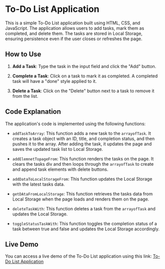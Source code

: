 # To-Do List Application 

This is a simple To-Do List application built using HTML, CSS, and JavaScript. The application allows users to add tasks, mark them as completed, and delete them. The tasks are stored in Local Storage, ensuring persistence even if the user closes or refreshes the page.

## How to Use

1. **Add a Task**: Type the task in the input field and click the "Add" button.

2. **Complete a Task**: Click on a task to mark it as completed. A completed task will have a "done" style applied to it.

3. **Delete a Task**: Click on the "Delete" button next to a task to remove it from the list.

## Code Explanation

The application's code is implemented using the following functions:

- `addTaskToArray`: This function adds a new task to the `arrayofTask`. It creates a task object with an ID, title, and completion status, and then pushes it to the array. After adding the task, it updates the page and saves the updated task list to Local Storage.

- `addElemnetTopageFrom`: This function renders the tasks on the page. It clears the tasks div and then loops through the `arrayofTask` to create and append task elements with delete buttons.

- `addDataToLocalStorageFrom`: This function updates the Local Storage with the latest tasks data.

- `getDAtaFromLocalStorage`: This function retrieves the tasks data from Local Storage when the page loads and renders them on the page.

- `deleteTaskWith`: This function deletes a task from the `arrayofTask` and updates the Local Storage.

- `toggleStatusTaskWith`: This function toggles the completion status of a task between true and false and updates the Local Storage accordingly.



## Live Demo

You can access a live demo of the To-Do List application using this link: [To-Do List Application](https://ayhamalahmad.github.io/To-do-list-v2/)

